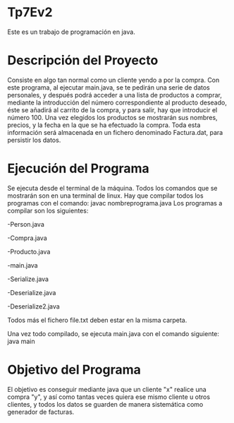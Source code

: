 # Tp7Ev2
Este es un trabajo de programación en java.

# Descripción del Proyecto

Consiste en algo tan normal como un cliente yendo a por la compra.
Con este programa, al ejecutar main.java, se te pedirán una serie de datos personales, y después podrá acceder a una lista de productos a comprar, mediante la introducción del número correspondiente al producto deseado, éste se añadirá al carrito de la compra, y para salir, hay que introducir el número 100.
Una vez elegidos los productos se mostrarán sus nombres, precios, y la fecha en la que se ha efectuado la compra.
Toda esta información será almacenada en un fichero denominado Factura.dat, para persistir los datos.

# Ejecución del Programa
Se ejecuta desde el terminal de la máquina.
Todos los comandos que se mostrarán son en una terminal de linux.
Hay que compilar todos los programas con el comando: javac nombreprograma.java
Los programas a compilar son los siguientes:

-Person.java

-Compra.java

-Producto.java

-main.java

-Serialize.java

-Deserialize.java

-Deserialize2.java

Todos más el fichero file.txt deben estar en la misma carpeta.

Una vez todo compilado, se ejecuta main.java con el comando siguiente: java main

# Objetivo del Programa
El objetivo es conseguir mediante java que un cliente "x" realice una compra "y", y así como tantas veces quiera ese mismo cliente u otros clientes, y todos los datos se guarden de manera sistemática como generador de facturas.
